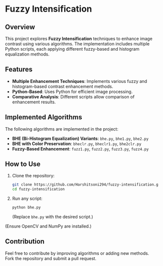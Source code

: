 # Fuzzy Intensification

## Overview
This project explores **Fuzzy Intensification** techniques to enhance image contrast using various algorithms. The implementation includes multiple Python scripts, each applying different fuzzy-based and histogram equalization methods.

## Features
- **Multiple Enhancement Techniques**: Implements various fuzzy and histogram-based contrast enhancement methods.
- **Python-Based**: Uses Python for efficient image processing.
- **Comparative Analysis**: Different scripts allow comparison of enhancement results.

## Implemented Algorithms
The following algorithms are implemented in the project:
- **BHE (Bi-Histogram Equalization) Variants**: `bhe.py`, `bhe1.py`, `bhe2.py`
- **BHE with Color Preservation**: `bheclr.py`, `bheclr1.py`, `bhe2clr.py`
- **Fuzzy-Based Enhancement**: `fuzz1.py`, `fuzz2.py`, `fuzz3.py`, `fuzz4.py`

## How to Use
1. Clone the repository:
   ```sh
   git clone https://github.com/Harshitsoni294/fuzzy-intensification.git
   cd fuzzy-intensification
   ```
2. Run any script:
   ```sh
   python bhe.py
   ```
   (Replace `bhe.py` with the desired script.)

(Ensure OpenCV and NumPy are installed.)

## Contribution
Feel free to contribute by improving algorithms or adding new methods. Fork the repository and submit a pull request.
